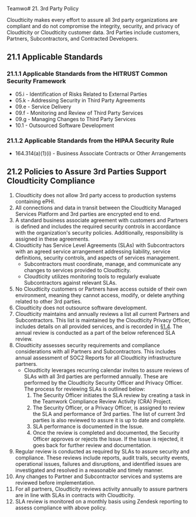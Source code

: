 Teamwo# 21. 3rd Party Policy

Cloudticity makes every effort to assure all 3rd party organizations are compliant and do not compromise the integrity, security, and privacy of Cloudticity or Cloudticity customer data. 3rd Parties include customers, Partners, Subcontractors, and Contracted Developers.

## 21.1 Applicable Standards

### 21.1.1 Applicable Standards from the HITRUST Common Security Framework

*  05.i - Identification of Risks Related to External Parties
*  05.k - Addressing Security in Third Party Agreements
*  09.e - Service Delivery
*  09.f - Monitoring and Review of Third Party Services
*  09.g - Managing Changes to Third Party Services
*  10.1 - Outsourced Software Development

### 21.1.2 Applicable Standards from the HIPAA Security Rule

* 164.314(a)(1)(i) - Business Associate Contracts or Other Arrangements

## 21.2 Policies to Assure 3rd Parties Support Cloudticity Compliance

1. Cloudticity does not allow 3rd party access to production systems containing ePHI.
2. All connections and data in transit between the Cloudticity Managed Services Platform and 3rd parties are encrypted end to end.
3. A standard business associate agreement with customers and Partners is defined and includes the required security controls in accordance with the organization's security policies. Additionally, responsibility is assigned in these agreements.
4. Cloudticity has Service Level Agreements (SLAs) with Subcontractors with an agreed service arrangement addressing liability, service definitions, security controls, and aspects of services management.
   * Subcontractors must coordinate, manage, and communicate any changes to services provided to Cloudticity.
   * Cloudticity utilizes monitoring tools to regularly evaluate Subcontractors against relevant SLAs.
5. No Cloudticity customers or Partners have access outside of their own environment, meaning they cannot access, modify, or delete anything related to other 3rd parties.
6. Cloudticity does not outsource software development.
7. Cloudticity maintains and annually reviews a list all current Partners and Subcontractors. This list is maintained by the Cloudticity Privacy Officer, includes details on all provided services, and is recorded in [§1.4](#1.4-cloudticity-organizational-concepts). The annual review is conducted as a part of the below referenced SLA review.
8. Cloudticity assesses security requirements and compliance considerations with all Partners and Subcontractors. This includes annual assessment of SOC2 Reports for all Cloudticity infrastructure partners.
   * Cloudticity leverages recurring calendar invites to assure reviews of SLAs with all 3rd parties are performed annually. These are performed by the Cloudticity Security Officer and Privacy Officer. The process for reviewing SLAs is outlined below:
     1. The Security Officer initiates the SLA review by creating a task in the Teamwork Compliance Review Activity (CRA) Project.
     2. The Security Officer, or a Privacy Officer, is assigned to review the SLA and performance of 3rd parties. The list of current 3rd parties is also reviewed to assure it is up to date and complete.
     3. SLA performance is documented in the Issue.
     4. Once the review is completed and documented, the Security Officer approves or rejects the Issue. If the Issue is rejected, it goes back for further review and documentation.
9. Regular review is conducted as required by SLAs to assure security and compliance. These reviews include reports, audit trails, security events, operational issues, failures and disruptions, and identified issues are investigated and resolved in a reasonable and timely manner.
10. Any changes to Partner and Subcontractor services and systems are reviewed before implementation.
11. For all partners, Cloudticity reviews activity annually to assure partners are in line with SLAs in contracts with Cloudticity.
12. SLA review is monitored on a monthly basis using Zendesk reporting to assess compliance with above policy.
